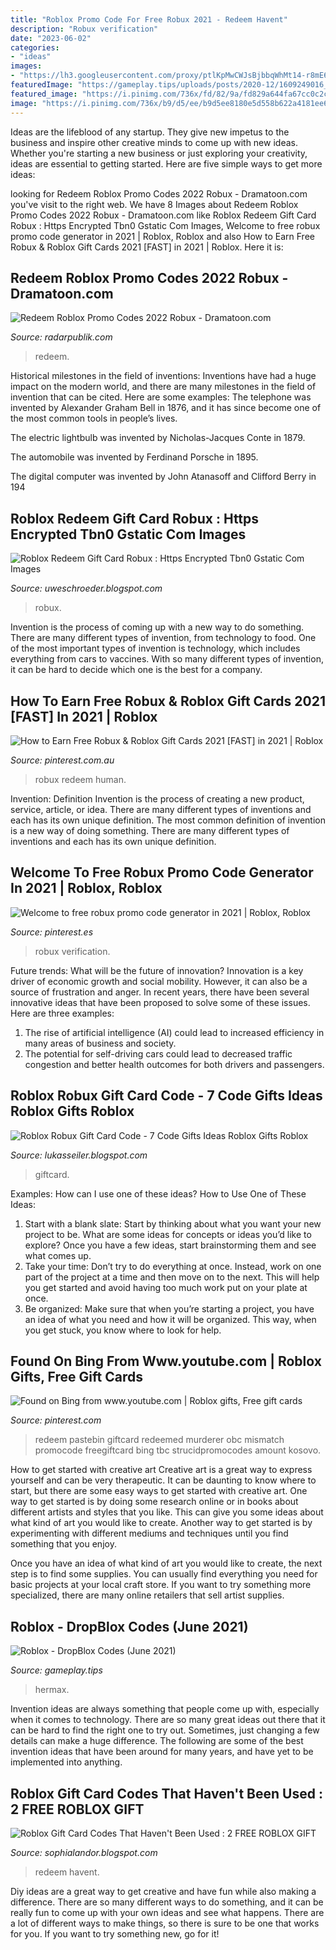 ```yaml
---
title: "Roblox Promo Code For Free Robux 2021 - Redeem Havent"
description: "Robux verification"
date: "2023-06-02"
categories:
- "ideas"
images:
- "https://lh3.googleusercontent.com/proxy/ptlKpMwCWJsBjbbqWhMt14-r8mE6Wjp-QtlkNH1Gc8BH1OIpinZUyc-tSQSDf1Qbq-4DWV1BOH7asDFNim1iWXqu_8jRRsXMWRqAiClTxrTLlnnI6kvZEk5igDCWuK0=w1200-h630-p-k-no-nu"
featuredImage: "https://gameplay.tips/uploads/posts/2020-12/1609249016_roblox.jpg"
featured_image: "https://i.pinimg.com/736x/fd/82/9a/fd829a644fa67cc0c2ccf45b37f00efc.jpg"
image: "https://i.pinimg.com/736x/b9/d5/ee/b9d5ee8180e5d558b622a4181ee68fc5--gift-cards-stuff-to-buy.jpg"
---
```



Ideas are the lifeblood of any startup. They give new impetus to the business and inspire other creative minds to come up with new ideas. Whether you're starting a new business or just exploring your creativity, ideas are essential to getting started. Here are five simple ways to get more ideas: 

	

		
looking for Redeem Roblox Promo Codes 2022 Robux - Dramatoon.com you've visit to the right web. We have 8 Images about Redeem Roblox Promo Codes 2022 Robux - Dramatoon.com like Roblox Redeem Gift Card Robux : Https Encrypted Tbn0 Gstatic Com Images, Welcome to free robux promo code generator in 2021 | Roblox, Roblox and also How to Earn Free Robux &amp; Roblox Gift Cards 2021 [FAST] in 2021 | Roblox. Here it is:
		
    
## Redeem Roblox Promo Codes 2022 Robux - Dramatoon.com

<img loading=lazy src="https://i.pinimg.com/originals/5d/4b/52/5d4b526c5e9bca19f2877f5817a1c166.jpg" onerror="this.onerror=null;this.src='https://tse2.mm.bing.net/th?id=OIP.8d36GqHOjv3htN497refaQHaLH&amp;pid=15.1';" alt="Redeem Roblox Promo Codes 2022 Robux - Dramatoon.com">

_Source: radarpublik.com_

>redeem. 

	

Historical milestones in the field of inventions:
Inventions have had a huge impact on the modern world, and there are many milestones in the field of invention that can be cited. Here are some examples:
The telephone was invented by Alexander Graham Bell in 1876, and it has since become one of the most common tools in people’s lives.

The electric lightbulb was invented by Nicholas-Jacques Conte in 1879.

The automobile was invented by Ferdinand Porsche in 1895. 

The digital computer was invented by John Atanasoff and Clifford Berry in 194
    
## Roblox Redeem Gift Card Robux : Https Encrypted Tbn0 Gstatic Com Images

<img loading=lazy src="https://lh3.googleusercontent.com/proxy/ptlKpMwCWJsBjbbqWhMt14-r8mE6Wjp-QtlkNH1Gc8BH1OIpinZUyc-tSQSDf1Qbq-4DWV1BOH7asDFNim1iWXqu_8jRRsXMWRqAiClTxrTLlnnI6kvZEk5igDCWuK0=w1200-h630-p-k-no-nu" onerror="this.onerror=null;this.src='https://tse3.mm.bing.net/th?id=OIP.pBXzl6ihQwHDYiCDJl5ySAHaD4&amp;pid=15.1';" alt="Roblox Redeem Gift Card Robux : Https Encrypted Tbn0 Gstatic Com Images">

_Source: uweschroeder.blogspot.com_

>robux. 

	

Invention is the process of coming up with a new way to do something. There are many different types of invention, from technology to food. One of the most important types of invention is technology, which includes everything from cars to vaccines. With so many different types of invention, it can be hard to decide which one is the best for a company.

    
## How To Earn Free Robux &amp; Roblox Gift Cards 2021 [FAST] In 2021 | Roblox

<img loading=lazy src="https://i.pinimg.com/736x/fd/82/9a/fd829a644fa67cc0c2ccf45b37f00efc.jpg" onerror="this.onerror=null;this.src='https://tse2.mm.bing.net/th?id=OIP.IvE_cI9q4BUosCYxWxxNrgAAAA&amp;pid=15.1';" alt="How to Earn Free Robux &amp; Roblox Gift Cards 2021 [FAST] in 2021 | Roblox">

_Source: pinterest.com.au_

>robux redeem human. 

	

Invention: Definition
Invention is the process of creating a new product, service, article, or idea. There are many different types of inventions and each has its own unique definition. The most common definition of invention is a new way of doing something. There are many different types of inventions and each has its own unique definition.

    
## Welcome To Free Robux Promo Code Generator In 2021 | Roblox, Roblox

<img loading=lazy src="https://i.pinimg.com/736x/0f/94/34/0f9434bff1a5271ee0c362e4231eb7e7.jpg" onerror="this.onerror=null;this.src='https://tse1.mm.bing.net/th?id=OIP.xWFCBo5i2X6frutucrO-BQHaLH&amp;pid=15.1';" alt="Welcome to free robux promo code generator in 2021 | Roblox, Roblox">

_Source: pinterest.es_

>robux verification. 

	

Future trends: What will be the future of innovation?
Innovation is a key driver of economic growth and social mobility. However, it can also be a source of frustration and anger. In recent years, there have been several innovative ideas that have been proposed to solve some of these issues. Here are three examples:
1. The rise of artificial intelligence (AI) could lead to increased efficiency in many areas of business and society.
2. The potential for self-driving cars could lead to decreased traffic congestion and better health outcomes for both drivers and passengers.

    
## Roblox Robux Gift Card Code - 7 Code Gifts Ideas Roblox Gifts Roblox

<img loading=lazy src="https://lh6.googleusercontent.com/proxy/r1OI15n6oiSi-aWg3WysbbJQW-F6xEFZSuAOiUu2e3B7qyYuoXxe4PfnfsAOtE76tQxM547uGJiEMmNSNbSBHoDV5DoBSXwMRuc1rxUJEji2NchwAVF0a6qdrfOBddYG1L8-DLw6YI4uKA=w1200-h630-p-k-no-nu" onerror="this.onerror=null;this.src='https://tse3.mm.bing.net/th?id=OIP.KOw2R9vnPKwo2lgpnqh_DgHaD4&amp;pid=15.1';" alt="Roblox Robux Gift Card Code - 7 Code Gifts Ideas Roblox Gifts Roblox">

_Source: lukasseiler.blogspot.com_

>giftcard. 

	

Examples: How can I use one of these ideas?
How to Use One of These Ideas: 
1. Start with a blank slate: Start by thinking about what you want your new project to be. What are some ideas for concepts or ideas you’d like to explore? Once you have a few ideas, start brainstorming them and see what comes up. 
2. Take your time: Don’t try to do everything at once. Instead, work on one part of the project at a time and then move on to the next. This will help you get started and avoid having too much work put on your plate at once. 
3. Be organized: Make sure that when you’re starting a project, you have an idea of what you need and how it will be organized. This way, when you get stuck, you know where to look for help. 

    
## Found On Bing From Www.youtube.com | Roblox Gifts, Free Gift Cards

<img loading=lazy src="https://i.pinimg.com/736x/b9/d5/ee/b9d5ee8180e5d558b622a4181ee68fc5--gift-cards-stuff-to-buy.jpg" onerror="this.onerror=null;this.src='https://tse4.mm.bing.net/th?id=OIP.SKgLSKMQmHx7xXnKvyoYqQHaEK&amp;pid=15.1';" alt="Found on Bing from www.youtube.com | Roblox gifts, Free gift cards">

_Source: pinterest.com_

>redeem pastebin giftcard redeemed murderer obc mismatch promocode freegiftcard bing tbc strucidpromocodes amount kosovo. 

	

How to get started with creative art
Creative art is a great way to express yourself and can be very therapeutic. It can be daunting to know where to start, but there are some easy ways to get started with creative art.
One way to get started is by doing some research online or in books about different artists and styles that you like. This can give you some ideas about what kind of art you would like to create. Another way to get started is by experimenting with different mediums and techniques until you find something that you enjoy.

Once you have an idea of what kind of art you would like to create, the next step is to find some supplies. You can usually find everything you need for basic projects at your local craft store. If you want to try something more specialized, there are many online retailers that sell artist supplies.

    
## Roblox - DropBlox Codes (June 2021)

<img loading=lazy src="https://gameplay.tips/uploads/posts/2020-12/1609249016_roblox.jpg" onerror="this.onerror=null;this.src='https://tse4.mm.bing.net/th?id=OIP.71EJH1K-tmkbe-bHCFlnkgHaEK&amp;pid=15.1';" alt="Roblox - DropBlox Codes (June 2021)">

_Source: gameplay.tips_

>hermax. 

	

Invention ideas are always something that people come up with, especially when it comes to technology. There are so many great ideas out there that it can be hard to find the right one to try out. Sometimes, just changing a few details can make a huge difference. The following are some of the best invention ideas that have been around for many years, and have yet to be implemented into anything.

    
## Roblox Gift Card Codes That Haven&#039;t Been Used : 2 FREE ROBLOX GIFT

<img loading=lazy src="https://lh5.googleusercontent.com/proxy/4_P4H8-1RFtqkXpGWKp8GBF6FhNIbaxF1ifZKR4QYODn6qJJ5sRQULwO8NUu_-bBTP1HuIJJcfYt9sQkLWDLIEr3w73gSklvn5MA5NOM=w1200-h630-p-k-no-nu" onerror="this.onerror=null;this.src='https://tse1.mm.bing.net/th?id=OIP.nLRLUu69G37PIR6Vi6wsUwHaFj&amp;pid=15.1';" alt="Roblox Gift Card Codes That Haven&#039;t Been Used : 2 FREE ROBLOX GIFT">

_Source: sophialandor.blogspot.com_

>redeem havent. 

	

Diy ideas are a great way to get creative and have fun while also making a difference. There are so many different ways to do something, and it can be really fun to come up with your own ideas and see what happens. There are a lot of different ways to make things, so there is sure to be one that works for you. If you want to try something new, go for it!

